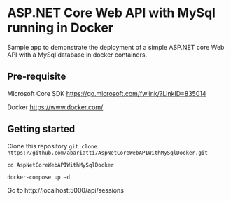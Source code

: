 ﻿
# ASP.NET Core Web API with MySql running in Docker

Sample app to demonstrate the deployment of a simple ASP.NET core Web API with a MySql database in docker containers.

## Pre-requisite

Microsoft Core SDK https://go.microsoft.com/fwlink/?LinkID=835014

Docker https://www.docker.com/

## Getting started

Clone this repository ```git clone https://github.com/abariatti/AspNetCoreWebAPIWithMySqlDocker.git```

```cd AspNetCoreWebAPIWithMySqlDocker```

```docker-compose up -d```

Go to http://localhost:5000/api/sessions